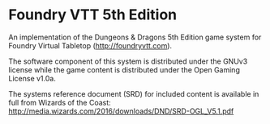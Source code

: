 # Foundry VTT 5th Edition

An implementation of the Dungeons & Dragons 5th Edition game system for Foundry Virtual Tabletop (http://foundryvtt.com).

The software component of this system is distributed under the GNUv3 license while the game content is distributed
under the Open Gaming License v1.0a.

The systems reference document (SRD) for included content is available in full from Wizards of the Coast:
http://media.wizards.com/2016/downloads/DND/SRD-OGL_V5.1.pdf